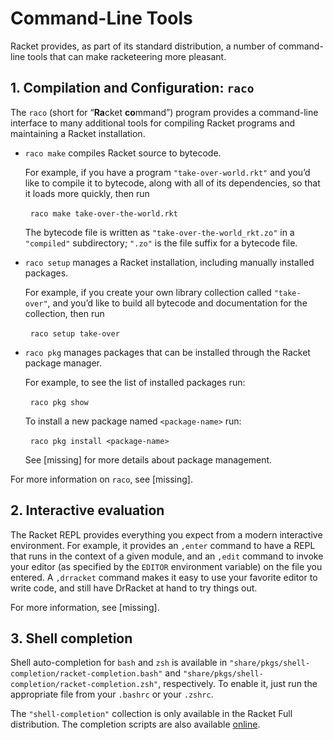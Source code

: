 # Command-Line Tools

Racket provides, as part of its standard distribution, a number of
command-line tools that can make racketeering more pleasant.

## 1. Compilation and Configuration: `raco`

The `raco` \(short for “**Ra**cket **co**mmand”\) program provides a
command-line interface to many additional tools for compiling Racket
programs and maintaining a Racket installation.

* `raco make` compiles Racket source to bytecode.

  For example, if you have a program `"take-over-world.rkt"` and you’d
  like to compile it to bytecode, along with all of its dependencies, so
  that it loads more quickly, then run

    `raco make take-over-the-world.rkt`

  The bytecode file is written as `"take-over-the-world_rkt.zo"` in a
  `"compiled"` subdirectory; `".zo"` is the file suffix for a bytecode
  file.

* `raco setup` manages a Racket installation, including manually
  installed packages.

  For example, if you create your own library collection called
  `"take-over"`, and you’d like to build all bytecode and documentation
  for the collection, then run

    `raco setup take-over`

* `raco pkg` manages packages that can be installed through the Racket
  package manager.

  For example, to see the list of installed packages run:

    `raco pkg show`

  To install a new package named `<package-name>` run:

    `raco pkg install <package-name>`

  See \[missing\] for more details about package management.

For more information on `raco`, see \[missing\].

## 2. Interactive evaluation

The Racket REPL provides everything you expect from a modern interactive
environment. For example, it provides an `,enter` command to have a REPL
that runs in the context of a given module, and an `,edit` command to
invoke your editor \(as specified by the `EDITOR` environment variable\)
on the file you entered. A `,drracket` command makes it easy to use your
favorite editor to write code, and still have DrRacket at hand to try
things out.

For more information, see \[missing\].

## 3. Shell completion

Shell auto-completion for `bash` and `zsh` is available in
`"share/pkgs/shell-completion/racket-completion.bash"` and
`"share/pkgs/shell-completion/racket-completion.zsh"`, respectively. To
enable it, just run the appropriate file from your `.bashrc` or your
`.zshrc`.

The `"shell-completion"` collection is only available in the Racket Full
distribution. The completion scripts are also available
[online](https://github.com/racket/shell-completion).
